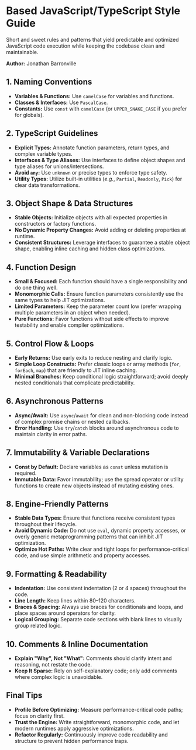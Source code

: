 # Based JavaScript/TypeScript Style Guide

Short and sweet rules and patterns that yield predictable and optimized JavaScript code execution while keeping the codebase clean and maintainable.

**Author:** Jonathan Barronville

## 1. Naming Conventions

- **Variables & Functions:** Use `camelCase` for variables and functions.
- **Classes & Interfaces:** Use `PascalCase`.
- **Constants:** Use `const` with `camelCase` (or `UPPER_SNAKE_CASE` if you prefer for globals).

## 2. TypeScript Guidelines

- **Explicit Types:** Annotate function parameters, return types, and complex variable types.
- **Interfaces & Type Aliases:** Use interfaces to define object shapes and type aliases for unions/intersections.
- **Avoid `any`:** Use `unknown` or precise types to enforce type safety.
- **Utility Types:** Utilize built-in utilities (_e.g._, `Partial`, `Readonly`, `Pick`) for clear data transformations.

## 3. Object Shape & Data Structures

- **Stable Objects:** Initialize objects with all expected properties in constructors or factory functions.
- **No Dynamic Property Changes:** Avoid adding or deleting properties at runtime.
- **Consistent Structures:** Leverage interfaces to guarantee a stable object shape, enabling inline caching and hidden class optimizations.

## 4. Function Design

- **Small & Focused:** Each function should have a single responsibility and do one thing well.
- **Monomorphic Calls:** Ensure function parameters consistently use the same types to help JIT optimizations.
- **Limited Parameters:** Keep the parameter count low (prefer wrapping multiple parameters in an object when needed).
- **Pure Functions:** Favor functions without side effects to improve testability and enable compiler optimizations.

## 5. Control Flow & Loops

- **Early Returns:** Use early exits to reduce nesting and clarify logic.
- **Simple Loop Constructs:** Prefer classic loops or array methods (`for`, `forEach`, `map`) that are friendly to JIT inline caching.
- **Minimal Branches:** Keep conditional logic straightforward; avoid deeply nested conditionals that complicate predictability.

## 6. Asynchronous Patterns

- **Async/Await:** Use `async`/`await` for clean and non-blocking code instead of complex promise chains or nested callbacks.
- **Error Handling:** Use `try`/`catch` blocks around asynchronous code to maintain clarity in error paths.

## 7. Immutability & Variable Declarations

- **Const by Default:** Declare variables as `const` unless mutation is required.
- **Immutable Data:** Favor immutability; use the spread operator or utility functions to create new objects instead of mutating existing ones.

## 8. Engine-Friendly Patterns

- **Stable Data Types:** Ensure that functions receive consistent types throughout their lifecycle.
- **Avoid Dynamic Code:** Do not use `eval`, dynamic property accesses, or overly generic metaprogramming patterns that can inhibit JIT optimization.
- **Optimize Hot Paths:** Write clear and tight loops for performance-critical code, and use simple arithmetic and property accesses.

## 9. Formatting & Readability

- **Indentation:** Use consistent indentation (2 or 4 spaces) throughout the code.
- **Line Length:** Keep lines within 80–120 characters.
- **Braces & Spacing:** Always use braces for conditionals and loops, and place spaces around operators for clarity.
- **Logical Grouping:** Separate code sections with blank lines to visually group related logic.

## 10. Comments & Inline Documentation

- **Explain "Why", Not "What":** Comments should clarify intent and reasoning, not restate the code.
- **Keep It Sparse:** Rely on self-explanatory code; only add comments where complex logic is unavoidable.

## Final Tips

- **Profile Before Optimizing:** Measure performance-critical code paths; focus on clarity first.
- **Trust the Engine:** Write straightforward, monomorphic code, and let modern runtimes apply aggressive optimizations.
- **Refactor Regularly:** Continuously improve code readability and structure to prevent hidden performance traps.
